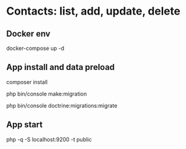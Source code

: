 # Contacts: list, add, update, delete

## Docker env
docker-compose up -d

## App install and data preload
composer install

php bin/console make:migration

php bin/console doctrine:migrations:migrate

## App start
php -q -S localhost:9200 -t public

